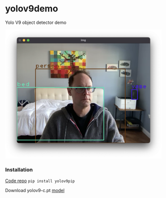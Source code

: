 # yolov9demo

Yolo V9 object detector demo

![demo image](demo.png)


### Installation

[Code repo](https://github.com/kadirnar/yolov9-pip) `pip install yolov9pip`

Download yolov9-c.pt [model](https://github.com/WongKinYiu/yolov9)